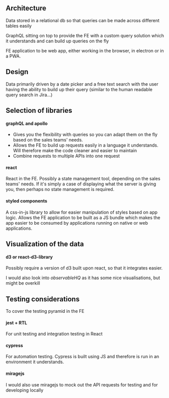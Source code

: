 ## Architecture

Data stored in a relational db so that queries can be made across different tables easily

GraphQL sitting on top to provide the FE with a custom query solution which it understands and can build up queries on the fly

FE application to be web app, either working in the browser, in electron or in a PWA.

## Design

Data primarily driven by a date picker and a free text search with the user having the ability to build up their query (similar to the human readable query search in Jira...)

## Selection of libraries

#### graphQL and apollo

- Gives you the flexibility with queries so you can adapt them on the fly based on the sales teams' needs.
- Allows the FE to build up requests easily in a language it understands. Will therefore make the code cleaner and easier to maintain
- Combine requests to multiple APIs into one request

#### react

React in the FE. Possibly a state management tool, depending on the sales teams' needs. If it's simply a case of displaying what the server is giving you, then perhaps no state management is required.

#### styled components

A css-in-js library to allow for easier manipulation of styles based on app logic. Allows the FE application to be built as a JS bundle which makes the app easier to be consumed by applications running on native or web applications.

## Visualization of the data

#### d3 or react-d3-library

Possibly require a version of d3 built upon react, so that it integrates easier.

I would also look into _observableHQ_ as it has some nice visualisations, but might be overkill

## Testing considerations

To cover the testing pyramid in the FE

#### jest + RTL

For unit testing and integration testing in React

#### cypress

For automation testing. Cypress is built using JS and therefore is run in an environment it understands.

#### miragejs

I would also use miragejs to mock out the API requests for testing and for developing locally
